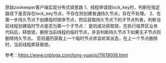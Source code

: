 原始zookeeper客户端实现分布式锁思路
1、线程申请锁lock_key时，判断在指定路径下是否存在lock_key节点，不存在则创建普通持久节点，存在不处理。
2、在第一步持久节点下创建临时顺序节点，然后获取持久节点下的子节点列表，判断当前线程创建临时节点是否为第一个子节点：
   是则成功获取锁，在执行临界区业务代码后，释放锁，删除当前线程的临时节点，并且判断持久节点下如果无子节点则删除持久节点。
   否则遍历获取上一个临时节点并监听其状态，在上一个节点删除时，当前线程即获取锁。
   
参考：https://www.cnblogs.com/tong-yuan/p/11619006.html